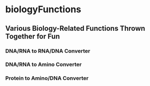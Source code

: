 # biologyFunctions

## Various Biology-Related Functions Thrown Together for Fun

### DNA/RNA to RNA/DNA Converter
### DNA/RNA to Amino Converter
### Protein to Amino/DNA Converter
